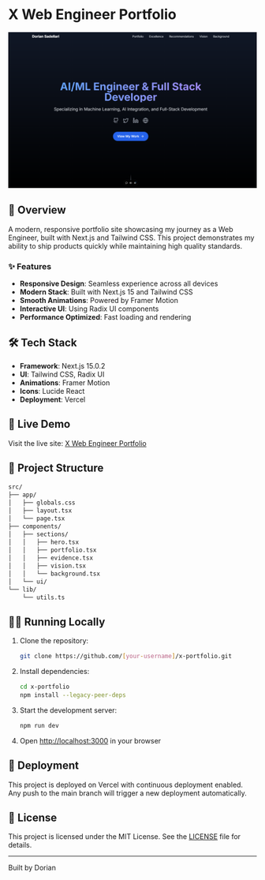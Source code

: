 # X Web Engineer Portfolio

![Portfolio Preview](public/preview.png)

## 🚀 Overview

A modern, responsive portfolio site showcasing my journey as a Web Engineer, built with Next.js and Tailwind CSS. This project demonstrates my ability to ship products quickly while maintaining high quality standards.

### ✨ Features

- **Responsive Design**: Seamless experience across all devices
- **Modern Stack**: Built with Next.js 15 and Tailwind CSS
- **Smooth Animations**: Powered by Framer Motion
- **Interactive UI**: Using Radix UI components
- **Performance Optimized**: Fast loading and rendering

## 🛠 Tech Stack

- **Framework**: Next.js 15.0.2
- **UI**: Tailwind CSS, Radix UI
- **Animations**: Framer Motion
- **Icons**: Lucide React
- **Deployment**: Vercel

## 🚀 Live Demo

Visit the live site: [X Web Engineer Portfolio](https://x-portfolio-[your-vercel-url].vercel.app)

## 📂 Project Structure

```
src/
├── app/
│   ├── globals.css
│   ├── layout.tsx
│   └── page.tsx
├── components/
│   ├── sections/
│   │   ├── hero.tsx
│   │   ├── portfolio.tsx
│   │   ├── evidence.tsx
│   │   ├── vision.tsx
│   │   └── background.tsx
│   └── ui/
└── lib/
    └── utils.ts
```

## 🏃‍♂️ Running Locally

1. Clone the repository:
   ```bash
   git clone https://github.com/[your-username]/x-portfolio.git
   ```

2. Install dependencies:
   ```bash
   cd x-portfolio
   npm install --legacy-peer-deps
   ```

3. Start the development server:
   ```bash
   npm run dev
   ```

4. Open [http://localhost:3000](http://localhost:3000) in your browser

## 📱 Deployment

This project is deployed on Vercel with continuous deployment enabled. Any push to the main branch will trigger a new deployment automatically.

## 📄 License

This project is licensed under the MIT License. See the [LICENSE](LICENSE) file for details.

---

Built by Dorian
